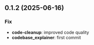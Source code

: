 ## 0.1.2 (2025-06-16)

### Fix

- **code-cleanup**: improved code quality
- **codebase_explainer**: first commit
